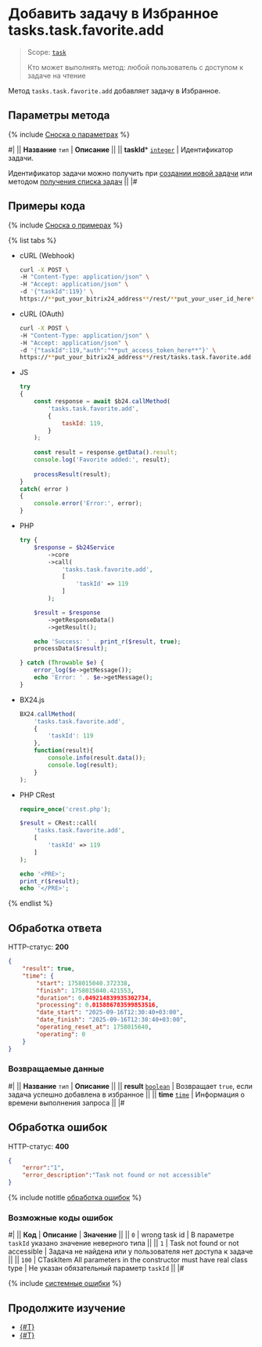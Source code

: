 # Добавить задачу в Избранное tasks.task.favorite.add

> Scope: [`task`](../scopes/permissions.md)
>
> Кто может выполнять метод: любой пользователь с доступом к задаче на чтение

Метод `tasks.task.favorite.add` добавляет задачу в Избранное.

## Параметры метода

{% include [Сноска о параметрах](../../_includes/required.md) %}

#|
|| **Название**
`тип` | **Описание** ||
|| **taskId***
[`integer`](../data-types.md) | Идентификатор задачи.

Идентификатор задачи можно получить при [создании новой задачи](./tasks-task-add.md) или методом [получения списка задач](./tasks-task-list.md) ||
|#

## Примеры кода

{% include [Сноска о примерах](../../_includes/examples.md) %}

{% list tabs %}

- cURL (Webhook)

    ```bash
    curl -X POST \
    -H "Content-Type: application/json" \
    -H "Accept: application/json" \
    -d '{"taskId":119}' \
    https://**put_your_bitrix24_address**/rest/**put_your_user_id_here**/**put_your_webbhook_here**/tasks.task.favorite.add
    ```

- cURL (OAuth)

    ```bash
    curl -X POST \
    -H "Content-Type: application/json" \
    -H "Accept: application/json" \
    -d '{"taskId":119,"auth":"**put_access_token_here**"}' \
    https://**put_your_bitrix24_address**/rest/tasks.task.favorite.add
    ```

- JS

    ```javascript
    try
    {
        const response = await $b24.callMethod(
            'tasks.task.favorite.add',
            {
                taskId: 119,
            }
        );
        
        const result = response.getData().result;
        console.log('Favorite added:', result);
        
        processResult(result);
    }
    catch( error )
    {
        console.error('Error:', error);
    }
    ```

- PHP

    ```php
    try {
        $response = $b24Service
            ->core
            ->call(
                'tasks.task.favorite.add',
                [
                    'taskId' => 119
                ]
            );

        $result = $response
            ->getResponseData()
            ->getResult();

        echo 'Success: ' . print_r($result, true);
        processData($result);

    } catch (Throwable $e) {
        error_log($e->getMessage());
        echo 'Error: ' . $e->getMessage();
    }
    ```

- BX24.js

    ```js
    BX24.callMethod(
        'tasks.task.favorite.add',
        {
            'taskId': 119
        },
        function(result){
            console.info(result.data());
            console.log(result);
        }
    );
    ```

- PHP CRest

    ```php
    require_once('crest.php');

    $result = CRest::call(
        'tasks.task.favorite.add',
        [
            'taskId' => 119
        ]
    );

    echo '<PRE>';
    print_r($result);
    echo '</PRE>';
    ```

{% endlist %}

## Обработка ответа

HTTP-статус: **200**

```json
{
    "result": true,
    "time": {
        "start": 1758015040.372338,
        "finish": 1758015040.421553,
        "duration": 0.049214839935302734,
        "processing": 0.015886783599853516,
        "date_start": "2025-09-16T12:30:40+03:00",
        "date_finish": "2025-09-16T12:30:40+03:00",
        "operating_reset_at": 1758015640,
        "operating": 0
    }
}
```

### Возвращаемые данные

#|
|| **Название**
`тип` | **Описание** ||
|| **result**
[`boolean`](../data-types.md) | Возвращает `true`, если задача успешно добавлена в избранное ||
|| **time**
[`time`](../data-types.md#time) | Информация о времени выполнения запроса ||
|#

## Обработка ошибок

HTTP-статус: **400**

```json
{
    "error":"1",
    "error_description":"Task not found or not accessible"
}
```

{% include notitle [обработка ошибок](../../_includes/error-info.md) %}

### Возможные коды ошибок

#|
|| **Код** | **Описание** | **Значение** ||
|| `0` | wrong task id | В параметре `taskId` указано значение неверного типа ||
|| `1` | Task not found or not accessible | Задача не найдена или у пользователя нет доступа к задаче ||
|| `100` | CTaskItem All parameters in the constructor must have real class type | Не указан обязательный параметр `taskId` ||
|#

{% include [системные ошибки](../../_includes/system-errors.md) %}

## Продолжите изучение 

- [{#T}](./index.md)
- [{#T}](./tasks-task-favorite-remove.md)